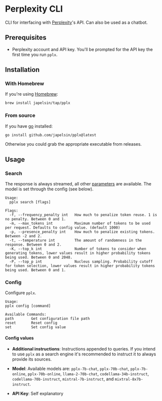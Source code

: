 # Perplexity CLI

CLI for interfacing with [Perplexity](https://www.perplexity.ai/)'s API. Can also be used as a chatbot.

## Prerequisites

- Perplexity account and API key. You'll be prompted for the API key the first time you run `pplx`.

## Installation

### With Homebrew

If you're using [Homebrew](https://brew.sh/):

```bash
brew install japelsin/tap/pplx
```

### From source

If you have [go](https://go.dev/) installed:

```bash
go install github.com/japelsin/pplx@latest
```

Otherwise you could grab the appropriate executable from releases.

## Usage

### Search

The response is always streamed, all other [parameters](https://docs.perplexity.ai/reference/post_chat_completions) are available. The model is set through the config (see below).

```
Usage:
  pplx search [flags]

Flags:
  -f, --frequency_penalty int   How much to penalize token reuse. 1 is no penalty. Between 0 and 1.
  -m, --max_tokens int          Maximum number of tokens to be used per request. Defaults to config value. (default 1000)
  -p, --presence_penalty int    How much to penalize existing tokens. Between -2 and 2.
  -t, --temperature int         The amount of randomness in the response. Between 0 and 2.
  -K, --top_k int               Number of tokens to consider when generating tokens, lower values result in higher probability tokens being used. Between 0 and 2048.
  -P, --top_p int               Nucleus sampling. Probability cutoff for token selection, lower values result in higher probability tokens being used. Between 0 and 1.
```

### Config

Configure `pplx`.

```
Usage:
pplx config [command]

Available Commands:
path        Get configuration file path
reset       Reset config
set         Set config value
```

#### Config values

- **Additional instructions**: Instructions appended to queries. If you intend to use `pplx` as a search engine it's recommended to instruct it to always provide its sources.

- **Model**: Available models are: `pplx-7b-chat`, `pplx-70b-chat`, `pplx-7b-online`, `pplx-70b-online`, `llama-2-70b-chat`, `codellama-34b-instruct`, `codellama-70b-instruct`, `mistral-7b-instruct`, and `mixtral-8x7b-instruct`.

- **API Key**: Self explanatory
